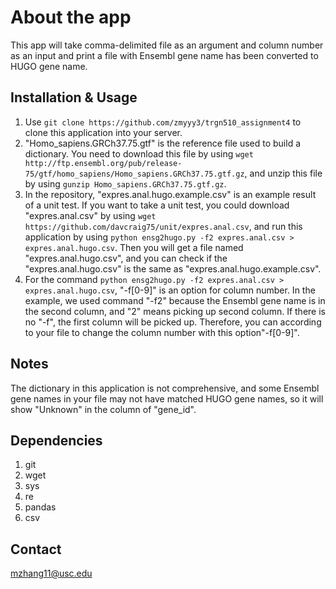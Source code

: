 About the app
======
This app will take comma-delimited file as an argument and column number as an input and print a file with Ensembl gene name has been converted to HUGO gene name.

Installation & Usage
-------
1.  Use `git clone https://github.com/zmyyy3/trgn510_assignment4` to clone this application into your server.
2.  "Homo_sapiens.GRCh37.75.gtf" is the reference file used to build a dictionary. You need to download this file by using `wget http://ftp.ensembl.org/pub/release-75/gtf/homo_sapiens/Homo_sapiens.GRCh37.75.gtf.gz`, and unzip this file by using `gunzip Homo_sapiens.GRCh37.75.gtf.gz`.
3.  In the repository, "expres.anal.hugo.example.csv" is an example result of a unit test. If you want to take a unit test, you could download "expres.anal.csv" by using `wget https://github.com/davcraig75/unit/expres.anal.csv`, and run this application by using `python ensg2hugo.py -f2 expres.anal.csv > expres.anal.hugo.csv`. Then you will get a file named "expres.anal.hugo.csv", and you can check if the "expres.anal.hugo.csv" is the same as "expres.anal.hugo.example.csv".
4.  For the command `python ensg2hugo.py -f2 expres.anal.csv > expres.anal.hugo.csv`, "-f[0-9]" is an option for column number. In the example, we used command "-f2" because the Ensembl gene name is in the second column, and "2" means picking up second column. If there is no "-f", the first column will be picked up. Therefore, you can according to your file to change the column number with this option"-f[0-9]".

Notes
----------
The dictionary in this application is not comprehensive, and some Ensembl gene names in your file may not have matched HUGO gene names, so it will show "Unknown" in the column of "gene_id".

Dependencies
----------
1.  git
2.  wget
3.  sys
4.  re
5.  pandas
6.  csv

Contact
--------
mzhang11@usc.edu
